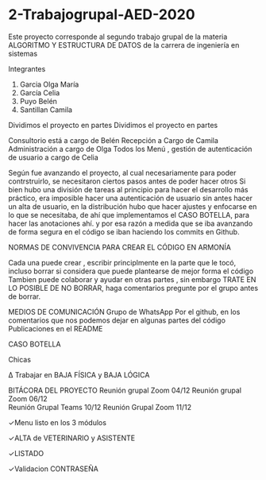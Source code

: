 # 2-Trabajogrupal-AED-2020
Este proyecto corresponde al segundo trabajo grupal de la materia ALGORITMO Y ESTRUCTURA DE DATOS de la carrera de ingeniería en sistemas

Integrantes

1)   Garcia Olga María
2)   García Celia
3)   Puyo  Belén
4)   Santillan Camila

Dividimos el proyecto en partes
Dividimos el proyecto en partes


Consultorio  está a cargo de Belén
Recepción a Cargo de  Camila
Administración a cargo de Olga
Todos los Menú , gestión de autenticación de usuario a cargo de Celia

Según fue avanzando el proyecto, al cual necesariamente para poder contrstruirlo, se necesitaron ciertos pasos antes de poder hacer otros
Si bien hubo una división de tareas al principio para hacer el desarrollo más práctico, era imposible hacer una autenticación de usuario sin antes hacer un alta de usuario, en la distribución hubo que hacer ajustes y enfocarse en lo que se necesitaba, de ahí que implementamos el CASO BOTELLA, para hacer las anotaciones ahí. y por esa razón a medida que se iba avanzando de forma segura en el código se iban haciendo los commits en Github. 


NORMAS DE CONVIVENCIA PARA CREAR EL CÓDIGO EN ARMONÍA

Cada una puede crear , escribir principlmente en la parte  que le tocó, incluso borrar si considera que puede plantearse de mejor forma el código
Tambien puede colaborar y ayudar en otras partes , sin embargo TRATE EN LO POSIBLE DE NO BORRAR, haga comentarios pregunte por el grupo antes de borrar.

MEDIOS DE COMUNICACIÓN
Grupo de WhatsApp
Por el github, en los comentarios que nos podemos dejar en algunas partes del código
Publicaciones en el README


CASO BOTELLA

Chicas

∆ Trabajar en BAJA FÍSICA y BAJA LÓGICA


BITÁCORA DEL PROYECTO
Reunión grupal Zoom 04/12
Reunión grupal Zoom 06/12   
Reunión Grupal Teams 10/12
Reunión Grupal Zoom 11/12

✓Menu listo en los 3 módulos

✓ALTA de VETERINARIO y ASISTENTE

✓LISTADO

✓Validacion CONTRASEÑA
